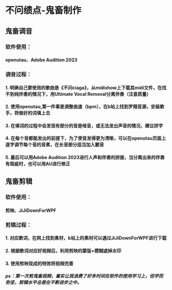 # 不问绩点-鬼畜制作
## 鬼畜调音
### 软件使用：
#### openutau、Adobe Audition 2023
### 调音过程：
#### 1. 明确自己要使用的歌曲是《不问ciaga》，从midishow上下载其midi文件，在找不到纯伴奏的情况下，用Ultimate Vocal Removal分离伴奏（注意质量）
#### 2. 使用openutau,第一件事是调整曲速（bpm），在b站上找到罗翔音源，安装歌手，将做好的词填上去
#### 3. 在填词的过程中会发现有部分的音是哑音，或无法发出声音的情况，建议拼字
#### 4. 在每个音都能发出的前提下，为了使音发得更为清晰，可以在openutau页面上逐字调节每个音的音素，在长音部分适当加入颤音
#### 5. 最后可以用Adobe Audition 2023进行人声和伴奏的拼接，当分离出来的伴奏有瑕疵时，也可以用AU进行修正
## 鬼畜剪辑
### 软件使用：
#### 剪映、JiJiDownForWPF
### 剪辑过程：
#### 1. 对应歌词，在网上找到素材，b站上的素材可以通过JiJiDownForWPF进行下载
#### 2. 根据歌词对应好视频后，利用剪映的蒙版+模糊遮掉水印
#### 3. 使用剪映现成的特效将视频完善

##### ps：第一次剪鬼畜视频，着实让我浪费了好多时间在软件的使用学习上，但学而弥坚，剪辑水平总是在不断进步之中。
